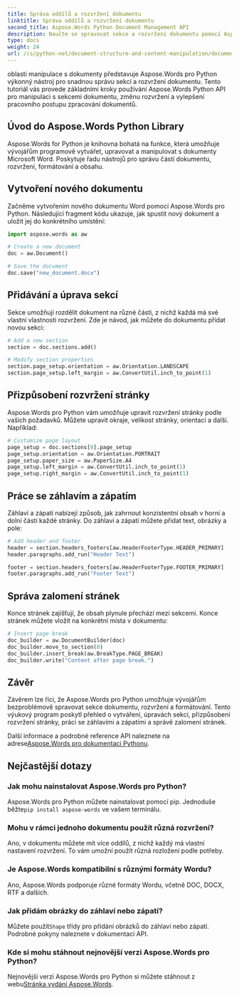 ```yaml
---
title: Správa oddílů a rozvržení dokumentu
linktitle: Správa oddílů a rozvržení dokumentu
second_title: Aspose.Words Python Document Management API
description: Naučte se spravovat sekce a rozvržení dokumentu pomocí Aspose.Words pro Python. Vytvářejte, upravujte sekce, přizpůsobujte rozvržení a další. Začněte hned!
type: docs
weight: 24
url: /cs/python-net/document-structure-and-content-manipulation/document-sections/
---
```

oblasti manipulace s dokumenty představuje Aspose.Words pro Python výkonný nástroj pro snadnou správu sekcí a rozvržení dokumentu. Tento tutoriál vás provede základními kroky používání Aspose.Words Python API pro manipulaci s sekcemi dokumentu, změnu rozvržení a vylepšení pracovního postupu zpracování dokumentů.

## Úvod do Aspose.Words Python Library

Aspose.Words for Python je knihovna bohatá na funkce, která umožňuje vývojářům programově vytvářet, upravovat a manipulovat s dokumenty Microsoft Word. Poskytuje řadu nástrojů pro správu částí dokumentu, rozvržení, formátování a obsahu.

## Vytvoření nového dokumentu

Začněme vytvořením nového dokumentu Word pomocí Aspose.Words pro Python. Následující fragment kódu ukazuje, jak spustit nový dokument a uložit jej do konkrétního umístění:

```python
import aspose.words as aw

# Create a new document
doc = aw.Document()

# Save the document
doc.save("new_document.docx")
```

## Přidávání a úprava sekcí

Sekce umožňují rozdělit dokument na různé části, z nichž každá má své vlastní vlastnosti rozvržení. Zde je návod, jak můžete do dokumentu přidat novou sekci:

```python
# Add a new section
section = doc.sections.add()

# Modify section properties
section.page_setup.orientation = aw.Orientation.LANDSCAPE
section.page_setup.left_margin = aw.ConvertUtil.inch_to_point(1)
```

## Přizpůsobení rozvržení stránky

Aspose.Words pro Python vám umožňuje upravit rozvržení stránky podle vašich požadavků. Můžete upravit okraje, velikost stránky, orientaci a další. Například:

```python
# Customize page layout
page_setup = doc.sections[0].page_setup
page_setup.orientation = aw.Orientation.PORTRAIT
page_setup.paper_size = aw.PaperSize.A4
page_setup.left_margin = aw.ConvertUtil.inch_to_point(1)
page_setup.right_margin = aw.ConvertUtil.inch_to_point(1)
```

## Práce se záhlavím a zápatím

Záhlaví a zápatí nabízejí způsob, jak zahrnout konzistentní obsah v horní a dolní části každé stránky. Do záhlaví a zápatí můžete přidat text, obrázky a pole:

```python
# Add header and footer
header = section.headers_footers[aw.HeaderFooterType.HEADER_PRIMARY]
header.paragraphs.add_run("Header Text")

footer = section.headers_footers[aw.HeaderFooterType.FOOTER_PRIMARY]
footer.paragraphs.add_run("Footer Text")
```

## Správa zalomení stránek

Konce stránek zajišťují, že obsah plynule přechází mezi sekcemi. Konce stránek můžete vložit na konkrétní místa v dokumentu:

```python
# Insert page break
doc_builder = aw.DocumentBuilder(doc)
doc_builder.move_to_section(0)
doc_builder.insert_break(aw.BreakType.PAGE_BREAK)
doc_builder.write("Content after page break.")
```

## Závěr

Závěrem lze říci, že Aspose.Words pro Python umožňuje vývojářům bezproblémově spravovat sekce dokumentu, rozvržení a formátování. Tento výukový program poskytl přehled o vytváření, úpravách sekcí, přizpůsobení rozvržení stránky, práci se záhlavími a zápatími a správě zalomení stránek.

Další informace a podrobné reference API naleznete na adrese[Aspose.Words pro dokumentaci Pythonu](https://reference.aspose.com/words/python-net/).

## Nejčastější dotazy

### Jak mohu nainstalovat Aspose.Words pro Python?
 Aspose.Words pro Python můžete nainstalovat pomocí pip. Jednoduše běžte`pip install aspose-words` ve vašem terminálu.

### Mohu v rámci jednoho dokumentu použít různá rozvržení?
Ano, v dokumentu můžete mít více oddílů, z nichž každý má vlastní nastavení rozvržení. To vám umožní použít různá rozložení podle potřeby.

### Je Aspose.Words kompatibilní s různými formáty Wordu?
Ano, Aspose.Words podporuje různé formáty Wordu, včetně DOC, DOCX, RTF a dalších.

### Jak přidám obrázky do záhlaví nebo zápatí?
 Můžete použít`Shape` třídy pro přidání obrázků do záhlaví nebo zápatí. Podrobné pokyny naleznete v dokumentaci API.

### Kde si mohu stáhnout nejnovější verzi Aspose.Words pro Python?
 Nejnovější verzi Aspose.Words pro Python si můžete stáhnout z webu[Stránka vydání Aspose.Words](https://releases.aspose.com/words/python/).